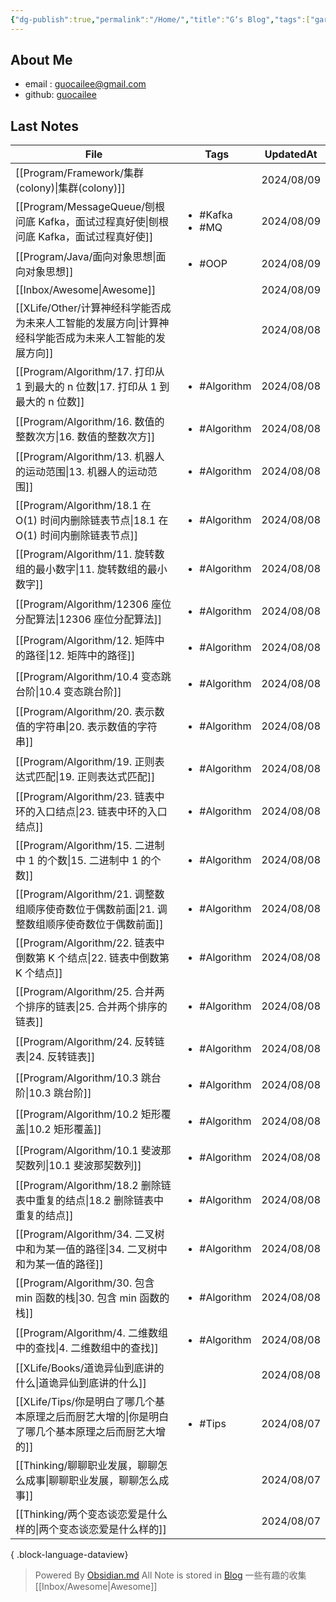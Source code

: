 ```yaml
---
{"dg-publish":true,"permalink":"/Home/","title":"G‘s Blog","tags":["gardenEntry"],"noteIcon":""}
---
```


## About Me
* email : [guocailee@gmail.com](mailto:guocailee@gmail.com)
* github: [guocailee](https://github.com/guocailee)


## Last Notes

| File                                                                  | Tags                                 | UpdatedAt  |
| --------------------------------------------------------------------- | ------------------------------------ | ---------- |
| [[Program/Framework/集群(colony)\|集群(colony)]]                       | <ul></ul>                            | 2024/08/09 |
| [[Program/MessageQueue/刨根问底 Kafka，面试过程真好使\|刨根问底 Kafka，面试过程真好使]]    | <ul><li>#Kafka</li><li>#MQ</li></ul> | 2024/08/09 |
| [[Program/Java/面向对象思想\|面向对象思想]]                                    | <ul><li>#OOP</li></ul>               | 2024/08/09 |
| [[Inbox/Awesome\|Awesome]]                                         | <ul></ul>                            | 2024/08/09 |
| [[XLife/Other/计算神经科学能否成为未来人工智能的发展方向\|计算神经科学能否成为未来人工智能的发展方向]]       | <ul></ul>                            | 2024/08/08 |
| [[Program/Algorithm/17. 打印从 1 到最大的 n 位数\|17. 打印从 1 到最大的 n 位数]]     | <ul><li>#Algorithm</li></ul>         | 2024/08/08 |
| [[Program/Algorithm/16. 数值的整数次方\|16. 数值的整数次方]]                     | <ul><li>#Algorithm</li></ul>         | 2024/08/08 |
| [[Program/Algorithm/13. 机器人的运动范围\|13. 机器人的运动范围]]                   | <ul><li>#Algorithm</li></ul>         | 2024/08/08 |
| [[Program/Algorithm/18.1 在 O(1) 时间内删除链表节点\|18.1 在 O(1) 时间内删除链表节点]] | <ul><li>#Algorithm</li></ul>         | 2024/08/08 |
| [[Program/Algorithm/11. 旋转数组的最小数字\|11. 旋转数组的最小数字]]                 | <ul><li>#Algorithm</li></ul>         | 2024/08/08 |
| [[Program/Algorithm/12306 座位分配算法\|12306 座位分配算法]]                   | <ul><li>#Algorithm</li></ul>         | 2024/08/08 |
| [[Program/Algorithm/12. 矩阵中的路径\|12. 矩阵中的路径]]                       | <ul><li>#Algorithm</li></ul>         | 2024/08/08 |
| [[Program/Algorithm/10.4 变态跳台阶\|10.4 变态跳台阶]]                       | <ul><li>#Algorithm</li></ul>         | 2024/08/08 |
| [[Program/Algorithm/20. 表示数值的字符串\|20. 表示数值的字符串]]                   | <ul><li>#Algorithm</li></ul>         | 2024/08/08 |
| [[Program/Algorithm/19. 正则表达式匹配\|19. 正则表达式匹配]]                     | <ul><li>#Algorithm</li></ul>         | 2024/08/08 |
| [[Program/Algorithm/23. 链表中环的入口结点\|23. 链表中环的入口结点]]                 | <ul><li>#Algorithm</li></ul>         | 2024/08/08 |
| [[Program/Algorithm/15. 二进制中 1 的个数\|15. 二进制中 1 的个数]]               | <ul><li>#Algorithm</li></ul>         | 2024/08/08 |
| [[Program/Algorithm/21. 调整数组顺序使奇数位于偶数前面\|21. 调整数组顺序使奇数位于偶数前面]]     | <ul><li>#Algorithm</li></ul>         | 2024/08/08 |
| [[Program/Algorithm/22. 链表中倒数第 K 个结点\|22. 链表中倒数第 K 个结点]]           | <ul><li>#Algorithm</li></ul>         | 2024/08/08 |
| [[Program/Algorithm/25. 合并两个排序的链表\|25. 合并两个排序的链表]]                 | <ul><li>#Algorithm</li></ul>         | 2024/08/08 |
| [[Program/Algorithm/24. 反转链表\|24. 反转链表]]                           | <ul><li>#Algorithm</li></ul>         | 2024/08/08 |
| [[Program/Algorithm/10.3 跳台阶\|10.3 跳台阶]]                           | <ul><li>#Algorithm</li></ul>         | 2024/08/08 |
| [[Program/Algorithm/10.2 矩形覆盖\|10.2 矩形覆盖]]                         | <ul><li>#Algorithm</li></ul>         | 2024/08/08 |
| [[Program/Algorithm/10.1 斐波那契数列\|10.1 斐波那契数列]]                     | <ul><li>#Algorithm</li></ul>         | 2024/08/08 |
| [[Program/Algorithm/18.2 删除链表中重复的结点\|18.2 删除链表中重复的结点]]             | <ul><li>#Algorithm</li></ul>         | 2024/08/08 |
| [[Program/Algorithm/34. 二叉树中和为某一值的路径\|34. 二叉树中和为某一值的路径]]           | <ul><li>#Algorithm</li></ul>         | 2024/08/08 |
| [[Program/Algorithm/30. 包含 min 函数的栈\|30. 包含 min 函数的栈]]             | <ul><li>#Algorithm</li></ul>         | 2024/08/08 |
| [[Program/Algorithm/4. 二维数组中的查找\|4. 二维数组中的查找]]                     | <ul><li>#Algorithm</li></ul>         | 2024/08/08 |
| [[XLife/Books/道诡异仙到底讲的什么\|道诡异仙到底讲的什么]]                             | <ul></ul>                            | 2024/08/08 |
| [[XLife/Tips/你是明白了哪几个基本原理之后而厨艺大增的\|你是明白了哪几个基本原理之后而厨艺大增的]]          | <ul><li>#Tips</li></ul>              | 2024/08/07 |
| [[Thinking/聊聊职业发展，聊聊怎么成事\|聊聊职业发展，聊聊怎么成事]]                          | <ul></ul>                            | 2024/08/07 |
| [[Thinking/两个变态谈恋爱是什么样的\|两个变态谈恋爱是什么样的]]                            | <ul></ul>                            | 2024/08/07 |

{ .block-language-dataview}


>Powered By [Obsidian.md](https://obsidian.md/) 
 All Note is stored in [Blog](https://github.com/guocailee/blog)
> 一些有趣的收集[[Inbox/Awesome\|Awesome]]